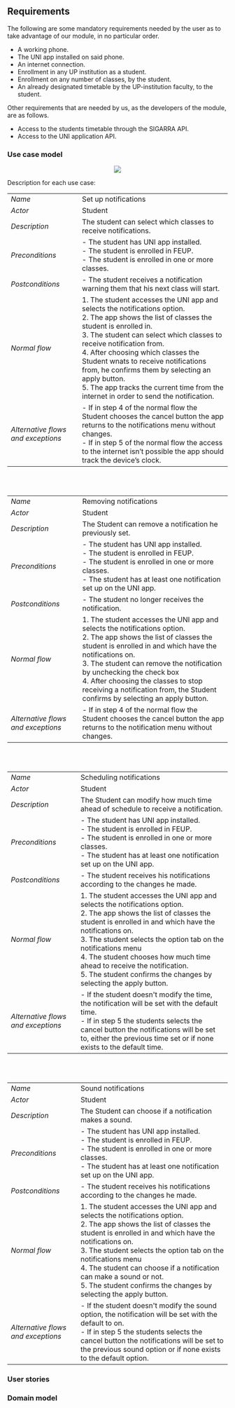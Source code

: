## Requirements

The following are some mandatory requirements needed by the user as to take advantage of our module, in no particular order.
- A working phone.
- The UNI app installed on said phone.
- An internet connection.
- Enrollment in any UP institution as a student.
- Enrollment on any number of classes, by the student.
- An already designated timetable by the UP-institution faculty, to the student.

Other requirements that are needed by us, as the developers of the module, are as follows.
- Access to the students timetable through the SIGARRA API.
- Access to the UNI application API.

### Use case model 

 <p align="center" justify="center">
  <img src="https://github.com/LEIC-ES-2021-22/2LEIC13T1/blob/main/images/UseCaseView.png"/>
</p>

Description for each use case:

|||
| --- | --- |
| *Name* | Set up notifications |
| *Actor* |  Student | 
| *Description* | The student can select which classes to receive notifications. |
| *Preconditions* | - The student has UNI app installed. <br> - The student is enrolled in FEUP. <br> - The student is enrolled in one or more classes. |
| *Postconditions* | - The student receives a notification warning them that his next class will start. |
| *Normal flow* | 1. The student accesses the UNI app and selects the notifications option. <br> 2. The app shows the list of classes the student is enrolled in. <br> 3. The student can select which classes to receive notification from. <br> 4. After choosing which classes the Student wnats to receive notifications from, he confirms them by selecting an apply button. <br> 5. The app tracks the current time from the internet in order to send the notification. |
| *Alternative flows and exceptions* | - If in step 4 of the normal flow the Student chooses the cancel button the app returns to the notifications menu without changes. <br> - If in step 5 of the normal flow the access to the internet isn’t possible the app should track the device’s clock. |

<br><br>

|||
| --- | --- |
| *Name* | Removing notifications |
| *Actor* |  Student | 
| *Description* | The Student can remove a notification he previously set. |
| *Preconditions* | - The student has UNI app installed. <br> - The student is enrolled in FEUP. <br> - The student is enrolled in one or more classes. <br> - The student has at least one notification set up on the UNI app. |
| *Postconditions* | - The student no longer receives the notification. |
| *Normal flow* | 1. The student accesses the UNI app and selects the notifications option. <br> 2. The app shows the list of classes the student is enrolled in and which have the notifications on. <br> 3. The student can remove the notification by unchecking the check box <br> 4. After choosing the classes to stop receiving a notification from, the Student confirms by selecting an apply button. |
| *Alternative flows and exceptions* | - If in step 4 of the normal flow the Student chooses the cancel button the app returns to the notification menu without changes. |

<br><br>

|||
| --- | --- |
| *Name* | Scheduling notifications |
| *Actor* |  Student | 
| *Description* | The Student can modify how much time ahead of schedule to receive a notification. |
| *Preconditions* | - The student has UNI app installed. <br> - The student is enrolled in FEUP. <br> - The student is enrolled in one or more classes. <br> - The student has at least one notification set up on the UNI app. |
| *Postconditions* | - The student receives his notifications according to the changes he made. |
| *Normal flow* | 1. The student accesses the UNI app and selects the notifications option. <br> 2. The app shows the list of classes the student is enrolled in and which have the notifications on. <br> 3. The student selects the option tab on the notifications menu <br> 4. The student chooses how much time ahead to receive the notification. <br> 5. The student confirms the changes by selecting the apply button. |
| *Alternative flows and exceptions* | - If the student doesn't modify the time, the notification will be set with the default time. <br> - If in step 5 the students selects the cancel button the notifications will be set to, either the previous time set or if none exists to the default time. |

<br><br>

|||
| --- | --- |
| *Name* | Sound notifications |
| *Actor* |  Student | 
| *Description* | The Student can choose if a notification makes a sound. |
| *Preconditions* | - The student has UNI app installed. <br> - The student is enrolled in FEUP. <br> - The student is enrolled in one or more classes. <br> - The student has at least one notification set up on the UNI app. |
| *Postconditions* | - The student receives his notifications according to the changes he made. |
| *Normal flow* | 1. The student accesses the UNI app and selects the notifications option. <br> 2. The app shows the list of classes the student is enrolled in and which have the notifications on. <br> 3. The student selects the option tab on the notifications menu <br> 4. The student can choose if a notification can make a sound or not. <br> 5. The student confirms the changes by selecting the apply button. |
| *Alternative flows and exceptions* | - If the student doesn't modify the sound option, the notification will be set with the default to on. <br> - If in step 5 the students selects the cancel button the notifications will be set to the previous sound option or if none exists to the default option. |

### User stories

### Domain model
